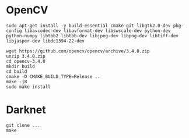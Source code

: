 # OpenCV

    sudo apt-get install -y build-essential cmake git libgtk2.0-dev pkg-config libavcodec-dev libavformat-dev libswscale-dev python-dev python-numpy libtbb2 libtbb-dev libjpeg-dev libpng-dev libtiff-dev libjasper-dev libdc1394-22-dev

    wget https://github.com/opencv/opencv/archive/3.4.0.zip
    unzip 3.4.0.zip
    cd opencv-3.4.0
    mkdir build
    cd build
    cmake -D CMAKE_BUILD_TYPE=Release ..
    make -j8
    sudo make install

# Darknet

    git clone ...
    make
